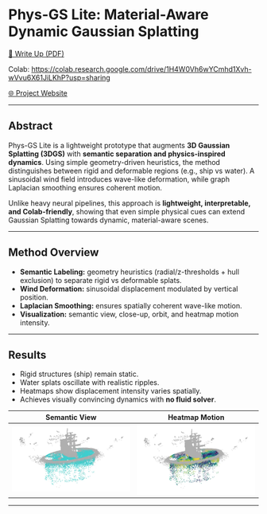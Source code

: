 # Phys-GS Lite: Material-Aware Dynamic Gaussian Splatting

[📄 Write Up (PDF)](docs/PhysGSLite.pdf) 

Colab: https://colab.research.google.com/drive/1H4W0Vh6wYCmhd1Xvh-wVvu6X61JiLKhP?usp=sharing

[🌐 Project Website](https://<your-username>.github.io/phys-gs-lite/)  

---

## Abstract
Phys-GS Lite is a lightweight prototype that augments **3D Gaussian Splatting (3DGS)** with **semantic separation and physics-inspired dynamics**. Using simple geometry-driven heuristics, the method distinguishes between rigid and deformable regions (e.g., ship vs water). A sinusoidal wind field introduces wave-like deformation, while graph Laplacian smoothing ensures coherent motion.  

Unlike heavy neural pipelines, this approach is **lightweight, interpretable, and Colab-friendly**, showing that even simple physical cues can extend Gaussian Splatting towards dynamic, material-aware scenes.

---

## Method Overview
- **Semantic Labeling:** geometry heuristics (radial/z-thresholds + hull exclusion) to separate rigid vs deformable splats.  
- **Wind Deformation:** sinusoidal displacement modulated by vertical position.  
- **Laplacian Smoothing:** ensures spatially coherent wave-like motion.  
- **Visualization:** semantic view, close-up, orbit, and heatmap motion intensity.  

---

## Results
- Rigid structures (ship) remain static.  
- Water splats oscillate with realistic ripples.  
- Heatmaps show displacement intensity varies spatially.  
- Achieves visually convincing dynamics with **no fluid solver**.  

| Semantic View | Heatmap Motion |
|---------------|----------------|
| ![Semantic](assets/semantic.png) | ![Heatmap](assets/heatmap.png) |

---


